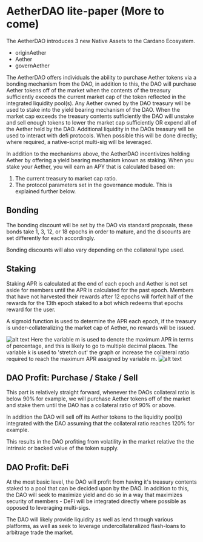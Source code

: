 # AetherDAO lite-paper (More to come)
The AetherDAO introduces 3 new Native Assets to the Cardano Ecosystem.
- originAether
- Aether
- governAether

The AetherDAO offers individuals the ability to purchase Aether tokens via a bonding mechanism from the DAO, in addition to this, the DAO will purchase Aether tokens off of the market when the contents of the treasury sufficiently exceeds the current market cap of the token reflected in the integrated liquidity pool(s). Any Aether owned by the DAO treasury will be used to stake into the yield bearing mechanism of the DAO. When the market cap exceeds the treasury contents sufficiently the DAO will unstake and sell enough tokens to lower the market cap sufficiently OR expend all of the Aether held by the DAO. Additional liquidity in the DAOs treasury will be used to interact with defi protocols. When possible this will be done directly; where required, a native-script multi-sig will be leveraged.

In addition to the mechanisms above, the AetherDAO incentivizes holding Aether by offering a yield bearing mechanism known as staking. When you stake your Aether, you will earn an APY that is calculated based on:
1) The current treasury to market cap ratio.
2) The protocol parameters set in the governance module.
This is explained further below.

## Bonding
The bonding discount will be set by the DAO via standard proposals, these bonds take 1, 3, 12, or 18 epochs in order to mature, and the discounts are set differently for each accordingly.

Bonding discounts will also vary depending on the collateral type used.

## Staking
Staking APR is calculated at the end of each epoch and Aether is not set aside for members until the APR is calculated for the past epoch. Members that have not harvested their rewards after 12 epochs will forfeit half of the rewards for the 13th epoch staked to a bot which redeems that epochs reward for the user.

A sigmoid function is used to determine the APR each epoch, if the treasury is under-collateralizing the market cap of Aether, no rewards will be issued.

![alt text](https://github.com/Riley-Kilgore/AetherDAO-Documents/blob/main/images/i1.png)
Here the variable m is used to denote the maximum APR in terms of percentage, and this is likely to go to multiple decimal places.
The variable k is used to 'stretch out' the graph or increase the collateral ratio required to reach the maximum APR assigned by variable m.
![alt text](https://github.com/Riley-Kilgore/AetherDAO-Documents/blob/main/images/i2.png)

## DAO Profit: Purchase / Stake / Sell
This part is relatively straight forward, whenever the DAOs collateral ratio is below 90% for example, we will purchase Aether tokens off of the market and stake them until the DAO has a collateral ratio of 90% or above.

In addition the DAO will sell off its Aether tokens to the liquidity pool(s) integrated with the DAO assuming that the collateral ratio reaches 120% for example.

This results in the DAO profiting from volatility in the market relative the the intrinsic or backed value of the token supply.

## DAO Profit: DeFi
At the most basic level, the DAO will profit from having it's treasury contents staked to a pool that can be decided upon by the DAO. In addition to this, the DAO will seek to maximize yield and do so in a way that maximizes security of members - DeFi will be integrated directly where possible as opposed to leveraging multi-sigs.

The DAO will likely provide liquidity as well as lend through various platforms, as well as seek to leverage undercollateralized flash-loans to arbitrage trade the market.
